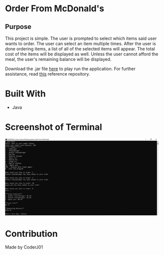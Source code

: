 # Order From McDonald's

## Purpose
This project is simple. The user is prompted to select which items said user wants to order. The user can select an item multiple times. After the user is done ordering items, a list of all of the selected items will appear. The total cost of the items will be displayed as well. Unless the user cannot afford the meal, the user's remaining balance will be displayed.

Download the .jar file [here](https://github.com/CoderJ01/order-from-McDonalds/tree/main/assets/jar) to play run the application. For further assistance, read [this](https://github.com/CoderJ01/how-to-run-jar-files) reference repository.

# Built With
* Java

# Screenshot of Terminal
![Alt text](./assets/images/terminal.JPG?raw=true "Order from McDonald's")

# Contribution
Made by CoderJ01